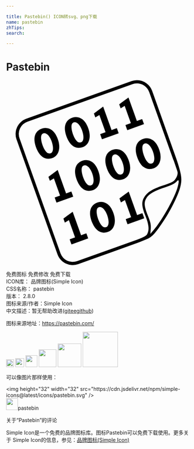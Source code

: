 ```yaml
---

title: Pastebin() ICON转svg、png下载
name: pastebin
zhTips: 
search: 

---
```


# Pastebin  <small style="font-size: 60%;font-weight: 100"></small>

<div id="svg" class="svg-wrap">
<svg role="img" xmlns="http://www.w3.org/2000/svg" viewBox="0 0 24 24"><title>Pastebin icon</title><path d="M17.02 0a2.096 2.096 0 00-.723.123L2.623 5.003A2.101 2.101 0 001.35 7.69l5.324 14.916a2.101 2.101 0 002.685 1.272l7.746-2.765c.792-.307 1.345-.534 1.464-.608.543-.314.962-.817 1.964-2.334.904-1.362 1.859-3.323 2.097-4.28.24-.97.239-1.48-.502-3.675h.001l-3.147-8.82A2.102 2.102 0 0017.02 0zm-.084.414c.72-.031 1.4.403 1.657 1.12l3.147 8.82.008-.003c.271.763.497 1.415.526 1.54.102.433-.282 1.147-.737 1.35-.2.1-.71.293-1.142.429-1.397.464-2.05.879-2.458 1.548-.363.591-.315 1.18.16 2.377.462 1.142.533 1.864.225 2.4-.113.188-.301.322-1.354.733l-.002-.005-7.746 2.765a1.68 1.68 0 01-2.157-1.022L1.74 7.55a1.68 1.68 0 011.022-2.157L16.436.513c.165-.06.334-.092.5-.099zM15.9 2.25l-.708.515-.495.37.113.314.074.205.523-.316.4 1.112.403 1.123-.359.129-.337.12c.045.145.216.642.238.664l2.166-.779-.238-.663-.244.088-.443.16-.334-.93zm-3.29 1.182l-.709.515-.494.37.113.314.073.205.524-.316.4 1.112.403 1.123-.36.129-.337.121c.046.144.216.64.238.663l2.167-.778-.238-.663-.244.087-.443.16-.334-.93zM9.084 4.786a1.532 1.532 0 00-.8.223c-.732.448-.85 1.383-.332 2.558.337.776.873 1.218 1.462 1.215 1.345-.007 1.86-1.399 1.085-2.95-.307-.66-.837-1.036-1.415-1.046zm-.191.672c.168-.009.357.085.539.279.145.155.347.51.437.787.35.998.164 1.688-.414 1.546C8.854 7.93 8.21 6 8.62 5.585a.407.407 0 01.273-.127zm-3.765.75a1.532 1.532 0 00-.8.223c-.732.448-.85 1.382-.332 2.557.337.777.873 1.218 1.462 1.215 1.344-.007 1.86-1.398 1.085-2.95-.307-.66-.838-1.036-1.415-1.045zm-.192.672c.168-.01.358.085.54.278.145.155.347.51.437.787.35.999.164 1.689-.415 1.547-.6-.141-1.243-2.072-.834-2.485a.407.407 0 01.272-.127zm13.362.655a1.533 1.533 0 00-.8.223c-.732.448-.85 1.382-.332 2.558.337.776.873 1.218 1.462 1.215 1.345-.007 1.86-1.399 1.085-2.95-.307-.66-.837-1.036-1.415-1.046zm-.191.672c.168-.009.357.085.539.278.145.155.347.51.437.787.35.999.164 1.689-.414 1.547-.601-.141-1.244-2.072-.835-2.485a.407.407 0 01.273-.127zm-3.766.75a1.532 1.532 0 00-.8.222c-.73.448-.848 1.383-.331 2.558.337.776.873 1.218 1.462 1.215 1.344-.007 1.86-1.398 1.085-2.95-.307-.66-.838-1.036-1.416-1.045zm-.19.671c.167-.009.357.085.539.279.145.155.347.51.437.787.35.998.164 1.688-.415 1.547-.6-.142-1.244-2.072-.835-2.485a.408.408 0 01.273-.128zm-3.746.743a1.533 1.533 0 00-.8.223c-.732.448-.85 1.382-.332 2.557.337.777.873 1.219 1.462 1.216 1.345-.007 1.86-1.399 1.085-2.951-.307-.66-.838-1.036-1.415-1.045zm-.192.672c.169-.01.358.085.54.278.145.155.347.51.437.787.35.999.164 1.689-.414 1.547-.601-.141-1.244-2.072-.835-2.485a.407.407 0 01.272-.127zm-3.515.616l-.708.515-.495.369.113.314.074.206.524-.316.399 1.112.403 1.122-.359.13-.337.12c.045.145.216.641.238.663l2.166-.778-.238-.663-.244.088-.443.159-.334-.93zm15.664 1.33c.034 0 .049.047.064.135.023.11-.064.545-.195.957-.469 1.436-2.052 4.224-3.079 5.397l-.408.47.051-.667c.03-.567-.016-.812-.377-1.71-.496-1.263-.533-1.73-.158-2.31.341-.514 1.028-.907 2.448-1.371.72-.238 1.175-.463 1.385-.664.132-.145.207-.22.253-.235a.05.05 0 01.015-.003zm-6.429 1.477l-.708.515-.495.37.113.314.074.205.523-.316.4 1.112.403 1.123-.359.129-.337.12c.045.145.216.642.238.664l2.166-.779-.238-.662-.244.087-.443.16-.334-.93zm-3.579 1.33a1.532 1.532 0 00-.8.223c-.731.448-.849 1.382-.332 2.558.337.776.873 1.218 1.462 1.215 1.345-.007 1.86-1.399 1.086-2.95-.307-.66-.838-1.036-1.416-1.046zm-.191.672c.168-.009.358.085.54.279.144.154.346.51.437.787.35.998.164 1.688-.415 1.546-.6-.141-1.244-2.072-.835-2.485a.407.407 0 01.273-.127zm-3.515.616l-.71.515-.494.37.113.313.074.206.524-.316.4 1.112.403 1.122-.36.13-.337.12c.045.145.216.642.238.664l2.166-.779-.238-.663-.244.088-.443.16-.334-.93z"/></svg>
</div>
<detail full-name='pastebin'></detail>

<div class="detail-page">
<p>
<span><span class="badge-success badge">免费图标</span> <span class="badge-success badge">免费修改</span>  <span class="badge-success badge">免费下载</span> </span>
<br/>
<span>
ICON库：
<span class="badge-secondary badge">品牌图标(Simple Icon)</span> 
</span>
<br/>
<span>
CSS名称：
<span class="badge-secondary badge">pastebin</span> 
</span>

<br/>
<span>
版本：
<span class="badge-secondary badge">2.8.0</span> 
</span>
<br/>
<span>图标来源/作者：<span class="badge-light badge">Simple Icon</span></span> 
<br/>
<span class="zh-detail">中文描述：暂无<span class="help-link"><span>帮助改进</span>(<a href="https://gitee.com/liuwave/icon-helper/edit/master/json/brands/pastebin.json" target="_blank" rel="noopener noreferrer">gitee</a><a href="https://github.com/liuwave/icon-helper/edit/master/json/brands/pastebin.json" target="_blank" rel="noopener noreferrer">github</a></span>)</span><br/>
</p>
</div><div class="description description alert alert-light"><p>图标来源地址：<a href="https://pastebin.com/" target="_blank" rel="noopener noreferrer">https://pastebin.com/</a></p></div>
<div class="alert alert-dark">
<img height="21" width="21" src="https://cdn.jsdelivr.net/npm/simple-icons@latest/icons/pastebin.svg" />
<img height="24" width="24" src="https://cdn.jsdelivr.net/npm/simple-icons@latest/icons/pastebin.svg" />
<img height="32" width="32" src="https://cdn.jsdelivr.net/npm/simple-icons@latest/icons/pastebin.svg" />
<img height="48" width="48" src="https://cdn.jsdelivr.net/npm/simple-icons@latest/icons/pastebin.svg" />
<img height="64" width="64" src="https://cdn.jsdelivr.net/npm/simple-icons@latest/icons/pastebin.svg" />
<img height="96" width="96" src="https://cdn.jsdelivr.net/npm/simple-icons@latest/icons/pastebin.svg" />

</div>
<div>
  <p>可以像图片那样使用：    
  </p>
  <div class="alert alert-primary" style="font-size: 14px">
    &lt;img height="32" width="32" src="https://cdn.jsdelivr.net/npm/simple-icons@latest/icons/pastebin.svg" /&gt;
    <copy-btn content='<img height="32" width="32" src="https://cdn.jsdelivr.net/npm/simple-icons@latest/icons/pastebin.svg" />'></copy-btn>
  </div>
  <div class="alert alert-secondary">
    <img height="32" width="32" src="https://cdn.jsdelivr.net/npm/simple-icons@latest/icons/pastebin.svg" />pastebin
    <copy-btn content="pastebin" btn-title="复制图标名称"></copy-btn>
  </div>
</div>

<Vssue title="关于“Pastebin”的评论" >关于“Pastebin”的评论</Vssue>


<div><p>Simple Icon是一个免费的品牌图标库。图标Pastebin可以免费下载使用。更多关于  Simple Icon的信息，参见：<a target="_blank" href="https://iconhelper.cn/brands.html">品牌图标(Simple Icon)</a>
</p></div>
